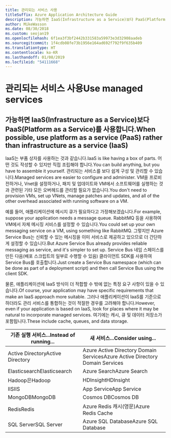 ```yaml
---
title: 관리되는 서비스 사용
titleSuffix: Azure Application Architecture Guide
description: 가능하면 IaaS(Infrastructure as a Service)보다 PaaS(Platform as a Service)를 사용합니다.
author: MikeWasson
ms.date: 08/30/2018
ms.custom: seojan19
ms.openlocfilehash: 6f1ea3f3bf2442b331583a59973e3d32908aadeb
ms.sourcegitcommit: 1f4cdb08fe73b1956e164ad692f792f9f635b409
ms.translationtype: HT
ms.contentlocale: ko-KR
ms.lasthandoff: 01/08/2019
ms.locfileid: "54111668"
---
```

# <a name="use-managed-services"></a><span data-ttu-id="6c3f0-103">관리되는 서비스 사용</span><span class="sxs-lookup"><span data-stu-id="6c3f0-103">Use managed services</span></span>

## <a name="when-possible-use-platform-as-a-service-paas-rather-than-infrastructure-as-a-service-iaas"></a><span data-ttu-id="6c3f0-104">가능하면 IaaS(Infrastructure as a Service)보다 PaaS(Platform as a Service)를 사용합니다.</span><span class="sxs-lookup"><span data-stu-id="6c3f0-104">When possible, use platform as a service (PaaS) rather than infrastructure as a service (IaaS)</span></span>

<span data-ttu-id="6c3f0-105">IaaS는 부품 상자를 사용하는 것과 같습니다.</span><span class="sxs-lookup"><span data-stu-id="6c3f0-105">IaaS is like having a box of parts.</span></span> <span data-ttu-id="6c3f0-106">어떤 것도 작성할 수 있지만 직접 조립해야 합니다.</span><span class="sxs-lookup"><span data-stu-id="6c3f0-106">You can build anything, but you have to assemble it yourself.</span></span> <span data-ttu-id="6c3f0-107">관리되는 서비스를 보다 쉽게 구성 및 관리할 수 있습니다.</span><span class="sxs-lookup"><span data-stu-id="6c3f0-107">Managed services are easier to configure and administer.</span></span> <span data-ttu-id="6c3f0-108">VM을 프로비전하거나, Vnet을 설정하거나, 패치 및 업데이트와 VM에서 소프트웨어를 실행하는 것과 관련된 기타 모든 오버헤드를 관리할 필요가 없습니다.</span><span class="sxs-lookup"><span data-stu-id="6c3f0-108">You don't need to provision VMs, set up VNets, manage patches and updates, and all of the other overhead associated with running software on a VM.</span></span>

<span data-ttu-id="6c3f0-109">예를 들어, 애플리케이션에 메시지 큐가 필요하다고 가정해보겠습니다.</span><span class="sxs-lookup"><span data-stu-id="6c3f0-109">For example, suppose your application needs a message queue.</span></span> <span data-ttu-id="6c3f0-110">RabbitMQ 등을 사용하여 VM에서 자체 메시징 서비스를 설정할 수 있습니다.</span><span class="sxs-lookup"><span data-stu-id="6c3f0-110">You could set up your own messaging service on a VM, using something like RabbitMQ.</span></span> <span data-ttu-id="6c3f0-111">그렇지만 Azure Service Bus는 신뢰할 수 있는 메시징을 이미 서비스로 제공하고 있으므로 더 간단하게 설정할 수 있습니다.</span><span class="sxs-lookup"><span data-stu-id="6c3f0-111">But Azure Service Bus already provides reliable messaging as service, and it's simpler to set up.</span></span> <span data-ttu-id="6c3f0-112">Service Bus 네임 스페이스를 만든 다음(배포 스크립트의 일부로 수행할 수 있음) 클라이언트 SDK를 사용하여 Service Bus를 호출합니다.</span><span class="sxs-lookup"><span data-stu-id="6c3f0-112">Just create a Service Bus namespace (which can be done as part of a deployment script) and then call Service Bus using the client SDK.</span></span>

<span data-ttu-id="6c3f0-113">물론, 애플리케이션에 IaaS 방식이 더 적합할 수 밖에 없는 특정 요구 사항이 있을 수 있습니다.</span><span class="sxs-lookup"><span data-stu-id="6c3f0-113">Of course, your application may have specific requirements that make an IaaS approach more suitable.</span></span> <span data-ttu-id="6c3f0-114">그러나 애플리케이션이 IaaS를 기준으로 하더라도 관리 서비스를 통합하는 것이 적절한 경우를 고려해야 합니다.</span><span class="sxs-lookup"><span data-stu-id="6c3f0-114">However, even if your application is based on IaaS, look for places where it may be natural to incorporate managed services.</span></span> <span data-ttu-id="6c3f0-115">여기에는 캐시, 큐 및 데이터 저장소가 포함됩니다.</span><span class="sxs-lookup"><span data-stu-id="6c3f0-115">These include cache, queues, and data storage.</span></span>

| <span data-ttu-id="6c3f0-116">기존 실행 서비스...</span><span class="sxs-lookup"><span data-stu-id="6c3f0-116">Instead of running...</span></span> | <span data-ttu-id="6c3f0-117">새 서비스...</span><span class="sxs-lookup"><span data-stu-id="6c3f0-117">Consider using...</span></span> |
|-----------------------|-------------|
| <span data-ttu-id="6c3f0-118">Active Directory</span><span class="sxs-lookup"><span data-stu-id="6c3f0-118">Active Directory</span></span> | <span data-ttu-id="6c3f0-119">Azure Active Directory Domain Services</span><span class="sxs-lookup"><span data-stu-id="6c3f0-119">Azure Active Directory Domain Services</span></span> |
| <span data-ttu-id="6c3f0-120">Elasticsearch</span><span class="sxs-lookup"><span data-stu-id="6c3f0-120">Elasticsearch</span></span> | <span data-ttu-id="6c3f0-121">Azure Search</span><span class="sxs-lookup"><span data-stu-id="6c3f0-121">Azure Search</span></span> |
| <span data-ttu-id="6c3f0-122">Hadoop은</span><span class="sxs-lookup"><span data-stu-id="6c3f0-122">Hadoop</span></span> | <span data-ttu-id="6c3f0-123">HDInsight</span><span class="sxs-lookup"><span data-stu-id="6c3f0-123">HDInsight</span></span> |
| <span data-ttu-id="6c3f0-124">IIS</span><span class="sxs-lookup"><span data-stu-id="6c3f0-124">IIS</span></span> | <span data-ttu-id="6c3f0-125">App Service</span><span class="sxs-lookup"><span data-stu-id="6c3f0-125">App Service</span></span> |
| <span data-ttu-id="6c3f0-126">MongoDB</span><span class="sxs-lookup"><span data-stu-id="6c3f0-126">MongoDB</span></span> | <span data-ttu-id="6c3f0-127">Cosmos DB</span><span class="sxs-lookup"><span data-stu-id="6c3f0-127">Cosmos DB</span></span> |
| <span data-ttu-id="6c3f0-128">Redis</span><span class="sxs-lookup"><span data-stu-id="6c3f0-128">Redis</span></span> | <span data-ttu-id="6c3f0-129">Azure Redis 캐시(영문)</span><span class="sxs-lookup"><span data-stu-id="6c3f0-129">Azure Redis Cache</span></span> |
| <span data-ttu-id="6c3f0-130">SQL Server</span><span class="sxs-lookup"><span data-stu-id="6c3f0-130">SQL Server</span></span> | <span data-ttu-id="6c3f0-131">Azure SQL Database</span><span class="sxs-lookup"><span data-stu-id="6c3f0-131">Azure SQL Database</span></span> |

